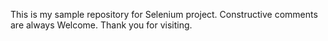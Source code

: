 This is my sample repository for Selenium project.
Constructive comments are always Welcome.
Thank you for visiting. 